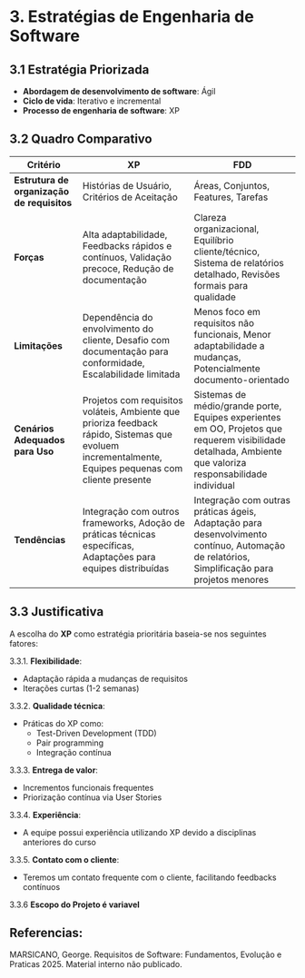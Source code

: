 # 3. Estratégias de Engenharia de Software

## 3.1 Estratégia Priorizada
- **Abordagem de desenvolvimento de software**: Ágil  
- **Ciclo de vida**: Iterativo e incremental  
- **Processo de engenharia de software**: XP  

## 3.2 Quadro Comparativo
| Critério | XP | FDD |
|----------|----|-----|
| **Estrutura de organização de requisitos** | Histórias de Usuário, Critérios de Aceitação | Áreas, Conjuntos, Features, Tarefas |
| **Forças** | Alta adaptabilidade, Feedbacks rápidos e contínuos, Validação precoce, Redução de documentação | Clareza organizacional, Equilíbrio cliente/técnico, Sistema de relatórios detalhado, Revisões formais para qualidade |
| **Limitações** | Dependência do envolvimento do cliente, Desafio com documentação para conformidade, Escalabilidade limitada | Menos foco em requisitos não funcionais, Menor adaptabilidade a mudanças, Potencialmente documento-orientado | 
| **Cenários Adequados para Uso** | Projetos com requisitos voláteis, Ambiente que prioriza feedback rápido, Sistemas que evoluem incrementalmente, Equipes pequenas com cliente presente | Sistemas de médio/grande porte, Equipes experientes em OO, Projetos que requerem visibilidade detalhada, Ambiente que valoriza responsabilidade individual |
| **Tendências** | Integração com outros frameworks, Adoção de práticas técnicas específicas, Adaptações para equipes distribuídas | Integração com outras práticas ágeis, Adaptação para desenvolvimento contínuo, Automação de relatórios, Simplificação para projetos menores |

## 3.3 Justificativa
A escolha do **XP** como estratégia prioritária baseia-se nos seguintes fatores:  

3.3.1. **Flexibilidade**:  
   - Adaptação rápida a mudanças de requisitos  
   - Iterações curtas (1-2 semanas)  

3.3.2. **Qualidade técnica**:  
   - Práticas do XP como:  
     - Test-Driven Development (TDD)  
     - Pair programming  
     - Integração contínua  

3.3.3. **Entrega de valor**:  
   - Incrementos funcionais frequentes  
   - Priorização contínua via User Stories  

3.3.4. **Experiência**:  
   - A equipe possui experiência utilizando XP devido a disciplinas anteriores do curso  

3.3.5. **Contato com o cliente**:  
   - Teremos um contato frequente com o cliente, facilitando feedbacks contínuos
   
3.3.6 **Escopo do Projeto é variavel** 

## Referencias: 
MARSICANO, George. Requisitos de Software: Fundamentos, Evolução e Praticas 2025. Material interno não publicado.
